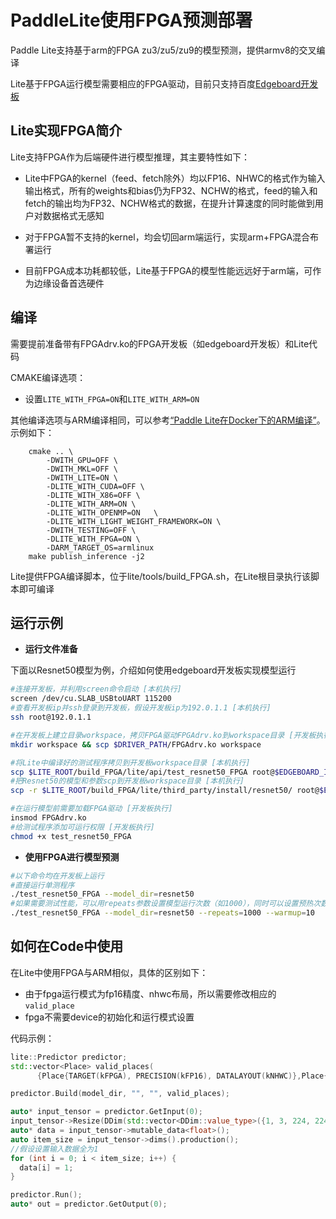 # PaddleLite使用FPGA预测部署

Paddle Lite支持基于arm的FPGA zu3/zu5/zu9的模型预测，提供armv8的交叉编译

Lite基于FPGA运行模型需要相应的FPGA驱动，目前只支持百度[Edgeboard开发板](https://ai.baidu.com/tech/hardware/deepkit)

## Lite实现FPGA简介

Lite支持FPGA作为后端硬件进行模型推理，其主要特性如下：

- Lite中FPGA的kernel（feed、fetch除外）均以FP16、NHWC的格式作为输入输出格式，所有的weights和bias仍为FP32、NCHW的格式，feed的输入和fetch的输出均为FP32、NCHW格式的数据，在提升计算速度的同时能做到用户对数据格式无感知

- 对于FPGA暂不支持的kernel，均会切回arm端运行，实现arm+FPGA混合布署运行

- 目前FPGA成本功耗都较低，Lite基于FPGA的模型性能远远好于arm端，可作为边缘设备首选硬件

## 编译

需要提前准备带有FPGAdrv.ko的FPGA开发板（如edgeboard开发板）和Lite代码

CMAKE编译选项：

- 设置`LITE_WITH_FPGA=ON`和`LITE_WITH_ARM=ON`

其他编译选项与ARM编译相同，可以参考[“Paddle Lite在Docker下的ARM编译”](../user_guides/source_compile)。
示例如下：
```shell
    cmake .. \
        -DWITH_GPU=OFF \
        -DWITH_MKL=OFF \
        -DWITH_LITE=ON \
        -DLITE_WITH_CUDA=OFF \
        -DLITE_WITH_X86=OFF \
        -DLITE_WITH_ARM=ON \
        -DLITE_WITH_OPENMP=ON   \
        -DLITE_WITH_LIGHT_WEIGHT_FRAMEWORK=ON \
        -DWITH_TESTING=OFF \
        -DLITE_WITH_FPGA=ON \
        -DARM_TARGET_OS=armlinux 
    make publish_inference -j2
```
Lite提供FPGA编译脚本，位于lite/tools/build_FPGA.sh，在Lite根目录执行该脚本即可编译

## 运行示例

- **运行文件准备**

下面以Resnet50模型为例，介绍如何使用edgeboard开发板实现模型运行

```bash
#连接开发板，并利用screen命令启动 [本机执行]
screen /dev/cu.SLAB_USBtoUART 115200
#查看开发板ip并ssh登录到开发板，假设开发板ip为192.0.1.1 [本机执行]
ssh root@192.0.1.1

#在开发板上建立目录workspace，拷贝FPGA驱动FPGAdrv.ko到workspace目录 [开发板执行]
mkdir workspace && scp $DRIVER_PATH/FPGAdrv.ko workspace

#将Lite中编译好的测试程序拷贝到开发板workspace目录 [本机执行]
scp $LITE_ROOT/build_FPGA/lite/api/test_resnet50_FPGA root@$EDGEBOARD_IP:workspace/
#把Resnet50的模型和参数scp到开发板workspace目录 [本机执行]
scp -r $LITE_ROOT/build_FPGA/lite/third_party/install/resnet50/ root@$EDGEBOARD_IP:workspace/

#在运行模型前需要加载FPGA驱动 [开发板执行]
insmod FPGAdrv.ko
#给测试程序添加可运行权限 [开发板执行]
chmod +x test_resnet50_FPGA
```

- **使用FPGA进行模型预测**

```bash
#以下命令均在开发板上运行
#直接运行单测程序
./test_resnet50_FPGA --model_dir=resnet50
#如果需要测试性能，可以用repeats参数设置模型运行次数（如1000），同时可以设置预热次数（如10）来让硬件事先运行到稳定水平
./test_resnet50_FPGA --model_dir=resnet50 --repeats=1000 --warmup=10
```

## 如何在Code中使用

在Lite中使用FPGA与ARM相似，具体的区别如下：

- 由于fpga运行模式为fp16精度、nhwc布局，所以需要修改相应的`valid_place`
- fpga不需要device的初始化和运行模式设置

代码示例：
```cpp
lite::Predictor predictor;
std::vector<Place> valid_places(
      {Place{TARGET(kFPGA), PRECISION(kFP16), DATALAYOUT(kNHWC)},Place{TARGET(kARM)});

predictor.Build(model_dir, "", "", valid_places);

auto* input_tensor = predictor.GetInput(0);
input_tensor->Resize(DDim(std::vector<DDim::value_type>({1, 3, 224, 224})));
auto* data = input_tensor->mutable_data<float>();
auto item_size = input_tensor->dims().production();
//假设设置输入数据全为1
for (int i = 0; i < item_size; i++) {
  data[i] = 1;
}

predictor.Run();
auto* out = predictor.GetOutput(0);
```
